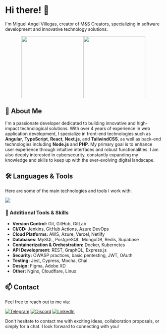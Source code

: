 # Hi there! 👋

I'm Miguel Angel Villegas, creator of M&S Creators, specializing in software development and innovative technology solutions.

<div style="display:flex; justify-content:center;">
  <img height="200" src="https://github-readme-stats.vercel.app/api?username=zarfadev&theme=github_dark" />
  <img height="200" src="https://github-readme-stats.vercel.app/api/top-langs?username=zarfadev&layout=compact&langs_count=8&card_width=320&theme=github_dark" />
</div>

## 🚀 About Me

I'm a passionate developer dedicated to building innovative and high-impact technological solutions. With over 4 years of experience in web application development, I specialize in front-end technologies such as **Angular**, **TypeScript**, **React**, **Next.js**, and **TailwindCSS**, as well as back-end technologies including **Node.js** and **PHP**. My primary goal is to enhance user experience through intuitive interfaces and robust functionalities. I am also deeply interested in cybersecurity, constantly expanding my knowledge and skills to keep up with the ever-evolving digital landscape.

## 🛠️ Languages & Tools

Here are some of the main technologies and tools I work with:

<p align="left">
  <a href="https://github.com/zarfadev"><img src="https://skillicons.dev/icons?i=angular,ts,react,nextjs,nodejs,tailwind,bootstrap,mysql,php,linux,github,html,css,js,express,docker,kubernetes,aws,jenkins,python,java,go,git,figma,vscode,graphql,redis,postgres,mongodb,nginx,supabase,vercel,netlify,azure,cloudflare&perline=10"></a>
</p>

### 🧰 Additional Tools & Skills

- **Version Control:** Git, GitHub, GitLab
- **CI/CD:** Jenkins, GitHub Actions, Azure DevOps
- **Cloud Platforms:** AWS, Azure, Vercel, Netlify
- **Databases:** MySQL, PostgreSQL, MongoDB, Redis, Supabase
- **Containerization & Orchestration:** Docker, Kubernetes
- **API Development:** REST, GraphQL, Express.js
- **Security:** OWASP practices, basic pentesting, JWT, OAuth
- **Testing:** Jest, Cypress, Mocha, Chai
- **Design:** Figma, Adobe XD
- **Other:** Nginx, Cloudflare, Linux

## 📫 Contact

Feel free to reach out to me via:

[![Telegram](https://img.shields.io/badge/Telegram-1DA1F2.svg?style=for-the-badge&logo=Telegram&logoColor=white)](https://t.me/zarfala)
[![Discord](https://img.shields.io/badge/Discord-5865F2.svg?style=for-the-badge&logo=Discord&logoColor=white)](https://discord.com/users/959935214895890532)
[![LinkedIn](https://img.shields.io/badge/LinkedIn-0A66C2.svg?style=for-the-badge&logo=LinkedIn&logoColor=white)](https://www.linkedin.com/in/migueroodriguez)

Don't hesitate to contact me with exciting ideas, collaboration proposals, or simply for a chat. I look forward to connecting with you!

<!---
[zarfadev/zarfadev] is a special repository, as its `README.md` (this file) appears on your GitHub profile. Feel free to explore my projects and contributions! 😃
--->
